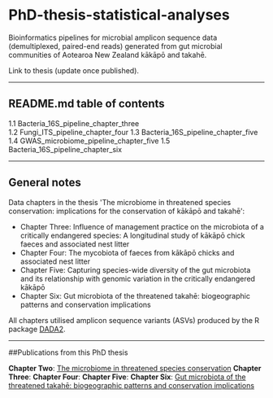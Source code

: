 # PhD-thesis-statistical-analyses

Bioinformatics pipelines for microbial amplicon sequence data (demultiplexed, paired-end reads) generated from gut microbial communities of Aotearoa New Zealand kākāpō and takahē.

Link to thesis (update once published).
***

## README.md table of contents

1.1 Bacteria_16S_pipeline_chapter_three  
1.2 Fungi_ITS_pipeline_chapter_four
1.3 Bacteria_16S_pipeline_chapter_five
1.4 GWAS_microbiome_pipeline_chapter_five
1.5 Bacteria_16S_pipeline_chapter_six

***

## General notes

Data chapters in the thesis 'The microbiome in threatened species conservation: implications for the conservation of kākāpō and takahē':

- Chapter Three: Influence of management practice on the microbiota of a critically endangered species: A longitudinal study of kākāpō chick faeces and associated nest litter
- Chapter Four: The mycobiota of faeces from kākāpō chicks and associated nest litter
- Chapter Five: Capturing species-wide diversity of the gut microbiota and its relationship with genomic variation in the critically endangered kākāpō
- Chapter Six: Gut microbiota of the threatened takahē: biogeographic patterns and conservation implications

All chapters utilised amplicon sequence variants (ASVs) produced by the R package [DADA2](https://benjjneb.github.io/dada2/). 

***

##Publications from this PhD thesis

**Chapter Two**: [The microbiome in threatened species conservation](https://www.sciencedirect.com/science/article/pii/S0006320718311145)
**Chapter Three**: 
**Chapter Four**:
**Chapter Five**:
**Chapter Six**: [Gut microbiota of the threatened takahē: biogeographic patterns and conservation implications](https://animalmicrobiome.biomedcentral.com/articles/10.1186/s42523-021-00158-5)

